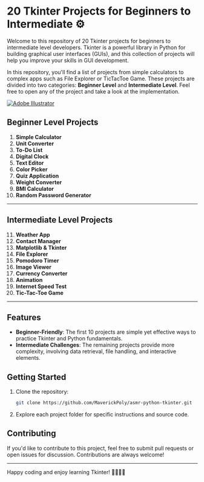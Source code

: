 # 20 Tkinter Projects for Beginners to Intermediate ⚙️

Welcome to this repository of 20 Tkinter projects for beginners to intermediate level developers. Tkinter is a powerful library in Python for building graphical user interfaces (GUIs), and this collection of projects will help you improve your skills in GUI development.

In this repository, you'll find a list of projects from simple calculators to complex apps such as File Explorer or TicTacToe Game. These projects are divided into two categories: **Beginner Level** and **Intermediate Level**. Feel free to open any of the project and take a look at the implementation.

[![Adobe Illustrator](https://img.shields.io/badge/Adobe%20Illustrator-FF9A00?logo=adobe%20illustrator&logoColor=white)](#)

## Beginner Level Projects

1. **Simple Calculator**
2. **Unit Converter**
3. **To-Do List**
4. **Digital Clock**
5. **Text Editor**
6. **Color Picker**
7. **Quiz Application**
8. **Weight Converter**
9. **BMI Calculator**
10. **Random Password Generator**
---

## Intermediate Level Projects
11. **Weather App**
12. **Contact Manager**
13. **Matplotlib & Tkinter**
14. **File Explorer**
15. **Pomodoro Timer**
16. **Image Viewer**
17. **Currency Converter**
18. **Animation**
19. **Internet Speed Test**
20. **Tic-Tac-Toe Game**

---

## Features

- **Beginner-Friendly**: The first 10 projects are simple yet effective ways to practice Tkinter and Python fundamentals.
- **Intermediate Challenges**: The remaining projects provide more complexity, involving data retrieval, file handling, and interactive elements.

## Getting Started

1. Clone the repository:
   ```bash
   git clone https://github.com/MaverickPoly/asmr-python-tkinter.git
   ```

2. Explore each project folder for specific instructions and source code.

## Contributing

If you'd like to contribute to this project, feel free to submit pull requests or open issues for discussion. Contributions are always welcome!

---

Happy coding and enjoy learning Tkinter! 👨🏻‍💻🔮

